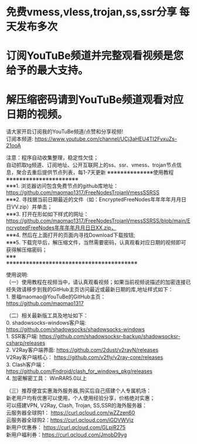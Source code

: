 # 免费vmess,vless,trojan,ss,ssr分享 每天发布多次
# 订阅YouTuBe频道并完整观看视频是您给予的最大支持。
# 解压缩密码请到YouTuBe频道观看对应日期的视频。
请大家开启订阅我的YouTuBe频道/点赞和分享视频!<br>
订阅本频道: https://www.youtube.com/channel/UCj3aHEU4TI2FvxuZs-21ooA<br>

注意：程序自动收集整理，稳定性欠佳；<br>
自动抓取tg频道、订阅地址、公开互联网上的ss、ssr、vmess、trojan节点信息，聚合去重后提供节点列表，每1-7天更新
※※※※※※※※※※※※※※使用教程※※※※※※※※※※※※※※※※※※※※※※<br>
※※※1. 浏览器访问包含免费节点的github库地址： https://github.com/maomao1317/FreeNodesTrojanVmessSSRSS<br>
※※※2. 寻找据当前日期最近的文件（如：EncryptedFreeNodes年年年年月月日日VV.zip）并单击；<br>
※※※3. 打开在形如如下样式的网址：https://github.com/maomao1317/FreeNodesTrojanVmessSSRSS/blob/main/EncryptedFreeNodes年年年年月月日日XX.zip，<br>
※※※4. 然后在上面打开的页面内寻找Download下载按钮;<br>
※※※5. 下载完毕后，解压缩文件，当然需要密码，认真观看对应日期的视频即可获得解压缩密码；<br>
※※※<br>
※※※※※※※※※※※※※※※※※※※※※※※※※※※※※※※※※※※※※※※※<br>

使用说明:<br>
（一）使用教程在视频当中，请认真观看视频；如果当前视频说描述的加密连接已经失效请移步到我的GitHub主页访问最近或最新日期的库,地址样式如下：<br>
		1. 景福maomao@YouTuBe的GitHub主页：<br> 
			https://github.com/maomao1317

（二）相关最新版工具及地址如下：<br>
		0. shadowsocks-windows客户端: https://github.com/shadowsocks/shadowsocks-windows <br>
		1. SSR客户端: https://github.com/shadowsocksr-backup/shadowsocksr-csharp/releases<br>
		2. V2Ray客户端界面: https://github.com/2dust/v2rayN/releases<br>
		   V2Ray客户端核心： https://github.com/v2fly/v2ray-core/releases<br>
		3. Clash客户端： https://github.com/Fndroid/clash_for_windows_pkg/releases<br>
		4. 加密解密工具： WinRAR5.0以上<br>


（三）推荐便宜实惠海外服务器,购买后自己搭建个人专属机场：<br>
		新老用户均有优惠可以使用，个人使用经验分享，价格绝对实惠；<br>
		可以搭建VPN, V2Ray, Clash, Trojan, SS,SSR的海外服务器：<br>
		云服务器全球购1： https://curl.qcloud.com/wZZzen60<br>
		云服务器全球购2：https://curl.qcloud.com/iGDVWVjz<br>
		新用户优惠券： https://curl.qcloud.com/GLpiR275<br>
		新用户福利券：https://curl.qcloud.com/JmobD9yg<br>
